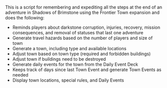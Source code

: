 This is a script for remembering and expediting all the steps at the end of an adventure in Shadows of Brimstone using the Frontier Town expansion and does the following:
* Reminds players about darkstone corruption, injuries, recovery, mission consequences, and removal of statuses that last one adventure
* Generate travel hazards based on the number of players and size of town
* Generate a town, including type and available locations
* Adjust town based on town type (required and forbidden buildings)
* Adjust town if buildings need to be destroyed
* Generate daily events for the town from the Daily Event Deck
* Keeps track of days since last Town Event and generate Town Events as needed
* Display town locations, special rules, and Daily Events